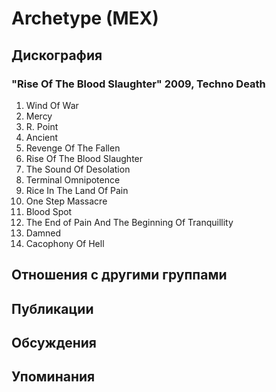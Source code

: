 # Archetype (MEX)



## Дискография

### "Rise Of The Blood Slaughter" 2009, Techno Death

1. Wind Of War   
2. Mercy   
3. R. Point   
4. Ancient   
5. Revenge Of The Fallen   
6. Rise Of The Blood Slaughter   
7. The Sound Of Desolation   
8. Terminal Omnipotence   
9. Rice In The Land Of Pain   
10. One Step Massacre   
11. Blood Spot   
12. The End of Pain And The Beginning Of Tranquillity   
13. Damned   
14. Cacophony Of Hell 


## Отношения с другими группами


## Публикации


## Обсуждения


## Упоминания

